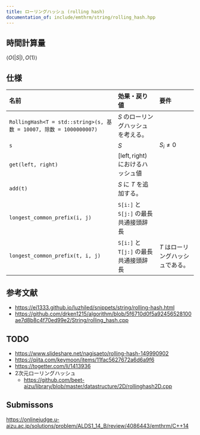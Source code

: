 ```yaml
---
title: ローリングハッシュ (rolling hash)
documentation_of: include/emthrm/string/rolling_hash.hpp
---
```



## 時間計算量

$\langle O(\lvert S \rvert), O(1) \rangle$


## 仕様

|名前|効果・戻り値|要件|
|:--|:--|:--|
|`RollingHash<T = std::string>(s, 基数 = 10007, 除数 = 1000000007)`|$S$ のローリングハッシュを考える。||
|`s`|$S$|$S_i \neq 0$|
|`get(left, right)`|$[\mathrm{left}, \mathrm{right})$ におけるハッシュ値||
|`add(t)`|$S$ に $T$ を追加する。||
|`longest_common_prefix(i, j)`|`S[i:]` と `S[j:]` の最長共通接頭辞長||
|`longest_common_prefix(t, i, j)`|`S[i:]` と `T[j:]` の最長共通接頭辞長|$T$ はローリングハッシュである。|


## 参考文献

- https://ei1333.github.io/luzhiled/snippets/string/rolling-hash.html
- https://github.com/drken1215/algorithm/blob/5f6710d0f5a92456528100ae7d8b8c4f70ed99e2/String/rolling_hash.cpp


## TODO

- https://www.slideshare.net/nagisaeto/rolling-hash-149990902
- https://qiita.com/keymoon/items/11fac5627672a6d6a9f6
- https://togetter.com/li/1413936
- 2次元ローリングハッシュ
  - https://github.com/beet-aizu/library/blob/master/datastructure/2D/rollinghash2D.cpp


## Submissons

https://onlinejudge.u-aizu.ac.jp/solutions/problem/ALDS1_14_B/review/4086443/emthrm/C++14
